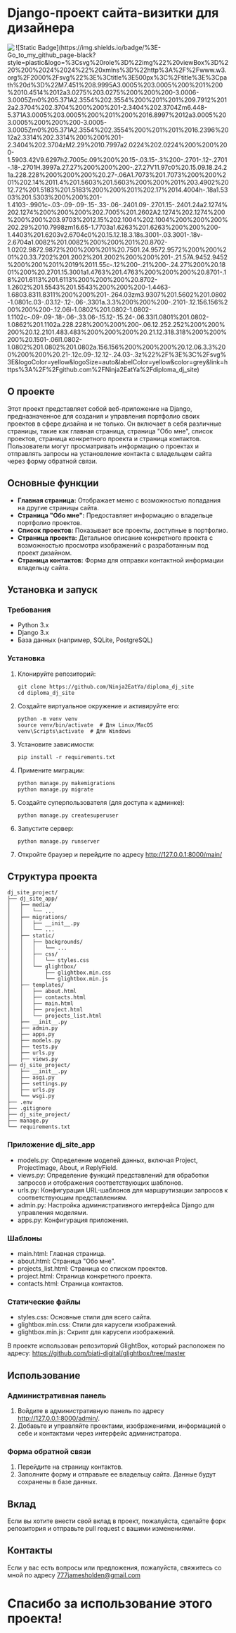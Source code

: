 # Django-проект сайта-визитки для дизайнера
<img src="https://github.com/Ninja2EatYa/Ninja2EatYa/diploma_dj_site/" align=left>
![Static Badge](https://img.shields.io/badge/%3E-Go_to_my_github_page-black?style=plastic&logo=%3Csvg%20role%3D%22img%22%20viewBox%3D%220%200%2024%2024%22%20xmlns%3D%22http%3A%2F%2Fwww.w3.org%2F2000%2Fsvg%22%3E%3Ctitle%3E500px%3C%2Ftitle%3E%3Cpath%20d%3D%22M7.451%208.9995A3.0005%203.0005%200%201%200%2010.4514%2012a3.0275%203.0275%200%200%200-3.0006-3.0005Zm0%205.371A2.3554%202.3554%200%201%201%209.7912%2012a2.3704%202.3704%200%200%201-2.3404%202.3704Zm6.448-5.371A3.0005%203.0005%200%201%200%2016.8997%2012a3.0005%203.0005%200%200%200-3.0005-3.0005Zm0%205.371A2.3554%202.3554%200%201%201%2016.2396%2012a2.3314%202.3314%200%200%201-2.3404%202.3704zM2.29%2010.7997a2.0224%202.0224%200%200%200-1.5903.42V9.6297h2.7005c.09%200%20.15-.03.15-.3%200-.2701-.12-.2701-.18-.2701H.3997a.27.27%200%200%200-.27.27V11.97c0%20.15.09.18.24.21a.228.228%200%200%200%20.27-.06A1.7073%201.7073%200%200%201%202.14%2011.4%201.5603%201.5603%200%200%201%203.4902%2012.72%201.5183%201.5183%200%200%201%202.17%2014.4004h-.18a1.5303%201.5303%200%200%201-1.4103-.9901c-.03-.09-.09-.15-.33-.06-.2401.09-.2701.15-.2401.24a2.1274%202.1274%200%200%200%202.7005%201.2602A2.1274%202.1274%200%200%200%203.9703%2012.15%202.1004%202.1004%200%200%200%202.29%2010.7998zm16.65-1.7703a1.6263%201.6263%200%200%200-1.4403%201.6203v2.6704c0%20.15.12.18.3.18s.3001-.03.3001-.18v-2.6704a1.0082%201.0082%200%200%201%20.8702-1.0202.9872.9872%200%200%201%20.7501.24.9572.9572%200%200%201%20.33.7202%201.2002%201.2002%200%200%201-.21.57A.9452.9452%200%200%201%2019%2011.55c-.12%200-.21%200-.24.27%200%20.1801%200%20.2701.15.3001a1.4763%201.4763%200%200%200%20.8701-.18%201.6113%201.6113%200%200%200%20.8702-1.2602%201.5543%201.5543%200%200%200-1.4463-1.6803.8311.8311%200%200%201-.264.03zm3.9307%201.5602%201.0802-1.0801c.03-.03.12-.12-.06-.3301a.3.3%200%200%200-.2101-.12.156.156%200%200%200-.12.06l-1.0802%201.0802-1.0802-1.1102c-.09-.09-.18-.06-.33.06-.15.12-.15.24-.06.33l1.0801%201.0802-1.0862%201.1102a.228.228%200%200%200-.06.12.252.252%200%200%200%20.12.2101.483.483%200%200%200%20.21.12.318.318%200%200%200%20.1501-.06l1.0802-1.0802%201.0802%201.0802a.156.156%200%200%200%20.12.06.3.3%200%200%200%20.21-.12c.09-.12.12-.24.03-.3z%22%2F%3E%3C%2Fsvg%3E&logoColor=yellow&logoSize=auto&labelColor=yellow&color=grey&link=https%3A%2F%2Fgithub.com%2FNinja2EatYa%2Fdiploma_dj_site)


## О проекте

Этот проект представляет собой веб-приложение на Django, предназначенное для создания и управления портфолио своих проектов в сфере дизайна и не только. 
Он включает в себя различные страницы, такие как главная страница, страница "Обо мне", список проектов, страница конкретного проекта и страница контактов.
Пользователи могут просматривать информацию о проектах и отправлять запросы на установление контакта с владельцем сайта через форму обратной связи.

## Основные функции

- **Главная страница:** Отображает меню с возможностью попадания на другие страницы сайта.
- **Страница "Обо мне":** Предоставляет информацию о владельце портфолио проектов.
- **Список проектов:** Показывает все проекты, доступные в портфолио.
- **Страница проекта:** Детальное описание конкретного проекта с возможностью просмотра изображений с разработанным под проект дизайном.
- **Страница контактов:** Форма для отправки контактной информации владельцу сайта.

## Установка и запуск

### Требования

- Python 3.x
- Django 3.x
- База данных (например, SQLite, PostgreSQL)

### Установка

1. Клонируйте репозиторий:
   ```
   git clone https://github.com/Ninja2EatYa/diploma_dj_site
   cd diploma_dj_site
   ```
2. Создайте виртуальное окружение и активируйте его:
   ```
   python -m venv venv
   source venv/bin/activate  # Для Linux/MacOS
   venv\Scripts\activate  # Для Windows
   ```
3. Установите зависимости:
   ```
   pip install -r requirements.txt
   ```
5. Примените миграции:
   ```
   python manage.py makemigrations
   python manage.py migrate
   ```
7. Создайте суперпользователя (для доступа к админке):
   ```
   python manage.py createsuperuser
   ```
9. Запустите сервер:
   ```
   python manage.py runserver
   ```
11. Откройте браузер и перейдите по адресу http://127.0.0.1:8000/main/

## Структура проекта
   ```
   dj_site_project/
   ├── dj_site_app/
   │   ├── media/
   │   │   └── ...
   │   ├── migrations/
   │   │   ├── __init__.py
   │   │   └── ...
   │   ├── static/
   │   │   ├── backgrounds/
   │   │   │   └── ...
   │   │   ├── css/
   │   │   │   └── styles.css
   │   │   └── glightbox/
   │   │       ├── glightbox.min.css
   │   │       └── glightbox.min.js
   │   ├── templates/
   │   │   ├── about.html
   │   │   ├── contacts.html
   │   │   ├── main.html
   │   │   ├── project.html
   │   │   └── projects_list.html
   │   ├── __init__.py
   │   ├── admin.py
   │   ├── apps.py
   │   ├── models.py
   │   ├── tests.py
   │   ├── urls.py
   │   ├── views.py
   ├── dj_site_project/
   │   ├── __init__.py
   │   ├── asgi.py
   │   ├── settings.py
   │   ├── urls.py
   │   └── wsgi.py
   ├── .env
   ├── .gitignore
   ├── dj_site_project/
   ├── manage.py
   └── requirements.txt
   ```
### Приложение dj_site_app
- models.py: Определение моделей данных, включая Project, ProjectImage, About, и ReplyField.
- views.py: Определение функций представлений для обработки запросов и отображения соответствующих шаблонов.
- urls.py: Конфигурация URL-шаблонов для маршрутизации запросов к соответствующим представлениям.
- admin.py: Настройка административного интерфейса Django для управления моделями.
- apps.py: Конфигурация приложения.

### Шаблоны
- main.html: Главная страница.
- about.html: Страница "Обо мне".
- projects_list.html: Страница со списком проектов.
- project.html: Страница конкретного проекта.
- contacts.html: Страница контактов.

### Статические файлы
- styles.css: Основные стили для всего сайта.
- glightbox.min.css: Стили для карусели изображений.
- glightbox.min.js: Скрипт для карусели изображений.

В проекте использован репозиторий GlightBox, который расположен по адресу: https://github.com/biati-digital/glightbox/tree/master

## Использование
### Административная панель
1. Войдите в административную панель по адресу http://127.0.0.1:8000/admin/.
2. Добавьте и управляйте проектами, изображениями, информацией о себе и контактами через интерфейс администратора.

### Форма обратной связи
1. Перейдите на страницу контактов.
2. Заполните форму и отправьте ее владельцу сайта. Данные будут сохранены в базе данных.

## Вклад
Если вы хотите внести свой вклад в проект, пожалуйста, сделайте форк репозитория и отправьте pull request с вашими изменениями.

## Контакты
Если у вас есть вопросы или предложения, пожалуйста, свяжитесь со мной по адресу 777jamesholden@gmail.com

# Спасибо за использование этого проекта!
